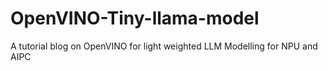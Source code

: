 # OpenVINO-Tiny-llama-model
A tutorial blog on OpenVINO for light weighted LLM Modelling for NPU and AIPC
